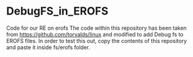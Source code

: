# DebugFS_in_EROFS
Code for our RE on erofs
The code within this repository has been taken from https://github.com/torvalds/linux and modified to add Debug fs to EROFS files.
In order to test this out, copy the contents of this repository and paste it inside fs/erofs folder.
